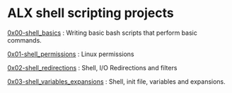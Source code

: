 # ALX shell scripting projects
[0x00-shell_basics]() : Writing basic bash scripts that perform basic commands.

[0x01-shell_permissions]() : Linux permissions  

[0x02-shell_redirections]() : Shell, I/O Redirections and filters

[0x03-shell_variables_expansions]() : Shell, init file, variables and expansions.
